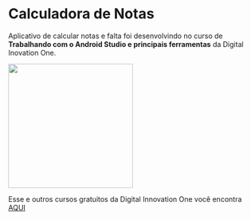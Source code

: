 # Calculadora de Notas

Aplicativo de calcular notas e falta foi desenvolvindo no curso de **Trabalhando com o Android Studio e principais ferramentas** da Digital Inovation One.

<img src="video/calculadora-de-notas.gif" width="250">

Esse e outros cursos gratuitos da Digital Innovation One você encontra [AQUI](https://digitalinnovation.one/)
